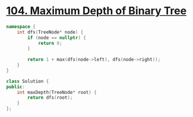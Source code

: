 # [104. Maximum Depth of Binary Tree](https://leetcode.com/problems/maximum-depth-of-binary-tree/)

```c++
namespace {
    int dfs(TreeNode* node) {
        if (node == nullptr) {
            return 0;
        }
        
        return 1 + max(dfs(node->left), dfs(node->right));
    }
}

class Solution {
public:
    int maxDepth(TreeNode* root) {
        return dfs(root);
    }
};
```